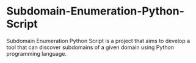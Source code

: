 # Subdomain-Enumeration-Python-Script
Subdomain Enumeration Python Script is a project that aims to develop a tool that can discover subdomains of a given domain using Python programming language.
